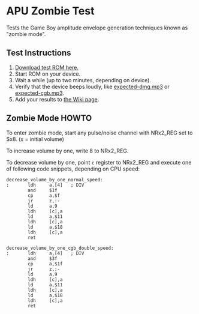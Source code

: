 # APU Zombie Test

Tests the Game Boy amplitude envelope generation techniques known as "zombie mode".

## Test Instructions

1. [Download test ROM here.](https://github.com/jkotlinski/apu-zombie-test/releases)
2. Start ROM on your device.
3. Wait a while (up to two minutes, depending on device).
4. Verify that the device beeps loudly, like [expected-dmg.mp3](expected-dmg.mp3) or [expected-cgb.mp3](expected-cgb.mp3).
5. Add your results to [the Wiki page](https://github.com/jkotlinski/apu-zombie-test/wiki).

## Zombie Mode HOWTO

To enter zombie mode, start any pulse/noise channel with NRx2_REG set to $x8. (x = initial volume)

To increase volume by one, write 8 to NRx2_REG.

To decrease volume by one, point `c` register to NRx2_REG and execute one of following code snippets, depending on CPU speed:
            
    decrease_volume_by_one_normal_speed:
    :       ldh     a,[4]   ; DIV
            and     $1f
            cp      a,$f
            jr      z,:-
            ld      a,9
            ldh     [c],a
            ld      a,$11
            ldh     [c],a
            ld      a,$18
            ldh     [c],a
            ret
            
    decrease_volume_by_one_cgb_double_speed:
    :       ldh     a,[4]   ; DIV
            and     $3f
            cp      a,$1f
            jr      z,:-
            ld      a,9
            ldh     [c],a
            ld      a,$11
            ldh     [c],a
            ld      a,$18
            ldh     [c],a
            ret
